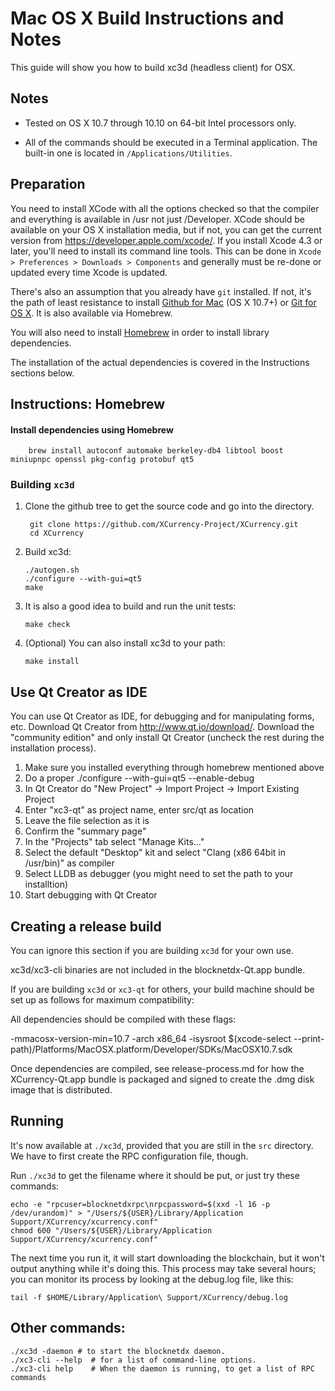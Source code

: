 Mac OS X Build Instructions and Notes
====================================
This guide will show you how to build xc3d (headless client) for OSX.

Notes
-----

* Tested on OS X 10.7 through 10.10 on 64-bit Intel processors only.

* All of the commands should be executed in a Terminal application. The
built-in one is located in `/Applications/Utilities`.

Preparation
-----------

You need to install XCode with all the options checked so that the compiler
and everything is available in /usr not just /Developer. XCode should be
available on your OS X installation media, but if not, you can get the
current version from https://developer.apple.com/xcode/. If you install
Xcode 4.3 or later, you'll need to install its command line tools. This can
be done in `Xcode > Preferences > Downloads > Components` and generally must
be re-done or updated every time Xcode is updated.

There's also an assumption that you already have `git` installed. If
not, it's the path of least resistance to install [Github for Mac](https://mac.github.com/)
(OS X 10.7+) or
[Git for OS X](https://code.google.com/p/git-osx-installer/). It is also
available via Homebrew.

You will also need to install [Homebrew](http://brew.sh) in order to install library
dependencies.

The installation of the actual dependencies is covered in the Instructions
sections below.

Instructions: Homebrew
----------------------

#### Install dependencies using Homebrew

        brew install autoconf automake berkeley-db4 libtool boost miniupnpc openssl pkg-config protobuf qt5

### Building `xc3d`

1. Clone the github tree to get the source code and go into the directory.

        git clone https://github.com/XCurrency-Project/XCurrency.git
        cd XCurrency

2.  Build xc3d:

        ./autogen.sh
        ./configure --with-gui=qt5
        make

3.  It is also a good idea to build and run the unit tests:

        make check

4.  (Optional) You can also install xc3d to your path:

        make install

Use Qt Creator as IDE
------------------------
You can use Qt Creator as IDE, for debugging and for manipulating forms, etc.
Download Qt Creator from http://www.qt.io/download/. Download the "community edition" and only install Qt Creator (uncheck the rest during the installation process).

1. Make sure you installed everything through homebrew mentioned above
2. Do a proper ./configure --with-gui=qt5 --enable-debug
3. In Qt Creator do "New Project" -> Import Project -> Import Existing Project
4. Enter "xc3-qt" as project name, enter src/qt as location
5. Leave the file selection as it is
6. Confirm the "summary page"
7. In the "Projects" tab select "Manage Kits..."
8. Select the default "Desktop" kit and select "Clang (x86 64bit in /usr/bin)" as compiler
9. Select LLDB as debugger (you might need to set the path to your installtion)
10. Start debugging with Qt Creator

Creating a release build
------------------------
You can ignore this section if you are building `xc3d` for your own use.

xc3d/xc3-cli binaries are not included in the blocknetdx-Qt.app bundle.

If you are building `xc3d` or `xc3-qt` for others, your build machine should be set up
as follows for maximum compatibility:

All dependencies should be compiled with these flags:

 -mmacosx-version-min=10.7
 -arch x86_64
 -isysroot $(xcode-select --print-path)/Platforms/MacOSX.platform/Developer/SDKs/MacOSX10.7.sdk

Once dependencies are compiled, see release-process.md for how the XCurrency-Qt.app
bundle is packaged and signed to create the .dmg disk image that is distributed.

Running
-------

It's now available at `./xc3d`, provided that you are still in the `src`
directory. We have to first create the RPC configuration file, though.

Run `./xc3d` to get the filename where it should be put, or just try these
commands:

    echo -e "rpcuser=blocknetdxrpc\nrpcpassword=$(xxd -l 16 -p /dev/urandom)" > "/Users/${USER}/Library/Application Support/XCurrency/xcurrency.conf"
    chmod 600 "/Users/${USER}/Library/Application Support/XCurrency/xcurrency.conf"

The next time you run it, it will start downloading the blockchain, but it won't
output anything while it's doing this. This process may take several hours;
you can monitor its process by looking at the debug.log file, like this:

    tail -f $HOME/Library/Application\ Support/XCurrency/debug.log

Other commands:
-------

    ./xc3d -daemon # to start the blocknetdx daemon.
    ./xc3-cli --help  # for a list of command-line options.
    ./xc3-cli help    # When the daemon is running, to get a list of RPC commands
